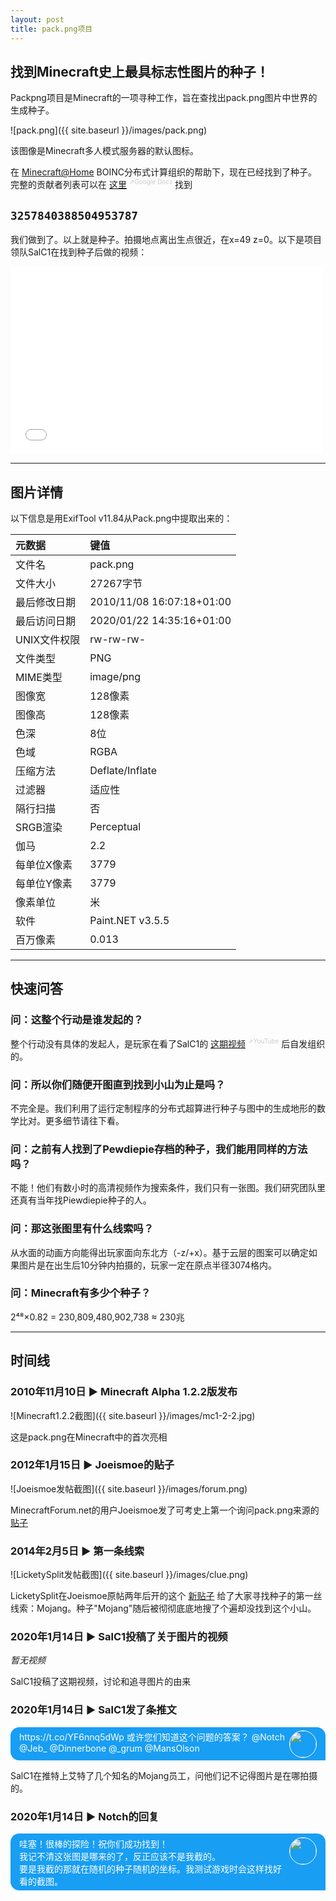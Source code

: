 ```yaml
---
layout: post
title: pack.png项目
---
```


## 找到Minecraft史上最具标志性图片的种子！

Packpng项目是Minecraft的一项寻种工作，旨在查找出pack.png图片中世界的生成种子。

![pack.png]({{ site.baseurl }}/images/pack.png)

该图像是Minecraft多人模式服务器的默认图标。

在 [Minecraft@Home](https://minecraftathome.com/minecrafthome/) BOINC分布式计算组织的帮助下，现在已经找到了种子。 完整的贡献者列表可以在 [这里](https://docs.google.com/spreadsheets/d/e/2PACX-1vQyl1PtNRqWdOqfe2Jq4VdCSngcke5iwngy0p_XvcgAk7qxkR2XhKSYnWRTD46VMk1jzcUWBy4AmIED/pub) <span style="font-size:10px; vertical-align:top; color:#CCCCCC">⇗Google Docs</span> 找到


## `3257840388504953787`

我们做到了。以上就是种子。拍摄地点离出生点很近，在x=49 z=0。以下是项目领队SalC1在找到种子后做的视频：

<iframe src="//player.bilibili.com/player.html?aid=627122421&bvid=BV1wt4y1q7Fd&cid=233426565&page=1" scrolling="no" frameborder="no" framespacing="0" allowfullscreen="true" height="300" width="500"> </iframe>

---

## 图片详情

以下信息是用ExifTool v11.84从Pack.png中提取出来的：

| 元数据       | 键值                      |
| :----------- | :----------------------   |
| 文件名       | pack.png                  |
| 文件大小     | 27267字节                 |
| 最后修改日期 | 2010/11/08 16:07:18+01:00 |
| 最后访问日期 | 2020/01/22 14:35:16+01:00 |
| UNIX文件权限 | rw-rw-rw-                 |
| 文件类型     | PNG                       |
| MIME类型     | image/png                 |
| 图像宽       | 128像素                   |
| 图像高       | 128像素                   |
| 色深         | 8位                       |
| 色域         | RGBA                      |
| 压缩方法     | Deflate/Inflate           |
| 过滤器       | 适应性                    |
| 隔行扫描     | 否                        |
| SRGB渲染     | Perceptual                |
| 伽马         | 2.2                       |
| 每单位X像素  | 3779                      |
| 每单位Y像素  | 3779                      |
| 像素单位     | 米                        |
| 软件         | Paint.NET v3.5.5          |
| 百万像素     | 0.013                     |

---

## 快速问答

### 问：这整个行动是谁发起的？

整个行动没有具体的发起人，是玩家在看了SalC1的 [这期视频](https://www.youtube.com/watch?v=lbR8ZY1Nsm8) <span style="font-size:10px; vertical-align:top; color:#CCCCCC">⇗YouTube</span> 后自发组织的。

### 问：所以你们随便开图直到找到小山为止是吗？

不完全是。我们利用了运行定制程序的分布式超算进行种子与图中的生成地形的数学比对。更多细节请往下看。

### 问：之前有人找到了Pewdiepie存档的种子，我们能用同样的方法吗？

不能！他们有数小时的高清视频作为搜索条件，我们只有一张图。我们研究团队里还真有当年找Piewdiepie种子的人。

### 问：那这张图里有什么线索吗？

从水面的动画方向能得出玩家面向东北方（-z/+x）。基于云层的图案可以确定如果图片是在出生后10分钟内拍摄的，玩家一定在原点半径3074格内。

### 问：Minecraft有多少个种子？

2⁴⁸×0.82 = 230,809,480,902,738 ≈ 230兆

---

## 时间线

### 2010年11月10日 ► Minecraft Alpha 1.2.2版发布

![Minecraft1.2.2截图]({{ site.baseurl }}/images/mc1-2-2.jpg)

这是pack.png在Minecraft中的首次亮相

### 2012年1月15日 ► Joeismoe的贴子

![Joeismoe发帖截图]({{ site.baseurl }}/images/forum.png)

MinecraftForum.net的用户Joeismoe发了可考史上第一个询问pack.png来源的 [贴子](https://www.minecraftforum.net/forums/mapping-and-modding-java-edition/resource-packs/resource-pack-discussion/1247949-default-texture-icon)

### 2014年2月5日 ► 第一条线索

![LicketySplit发帖截图]({{ site.baseurl }}/images/clue.png)

LicketySplit在Joeismoe原帖两年后开的这个 [新贴子](https://www.minecraftforum.net/forums/minecraft-java-edition/seeds/324608-i-think-im-going-crazy) 给了大家寻找种子的第一丝线索：Mojang。种子"Mojang"随后被彻彻底底地搜了个遍却没找到这个小山。

### 2020年1月14日 ► SalC1投稿了关于图片的视频

*暂无视频*

SalC1投稿了这期视频，讨论和追寻图片的由来

### 2020年1月14日 ► SalC1发了条推文

<div style="background-color:#189EF3;color:#FFFFFF;padding:0.4em 1em;border-radius:1em 1em 0em 1em;min-height:3em">
    <p style="margin:0em">
        <img style="margin-left:0.5em;height:3em;float:right;border-radius:50%;border:0.1em solid #FFFFFF" src="{{ site.baseurl }}/images/sal.jpg">
        https://t.co/YF6nnq5dWp 或许您们知道这个问题的答案？ @Notch @Jeb_ @Dinnerbone @_grum @MansOlson
    </p>
</div>

SalC1在推特上艾特了几个知名的Mojang员工，问他们记不记得图片是在哪拍摄的。

### 2020年1月14日 ► Notch的回复

<div style="background-color:#189EF3;color:#FFFFFF;padding:0.4em 1em;border-radius:1em 1em 0em 1em;min-height:3em">
    <p style="margin:0em">
        <img style="margin-left:0.5em;height:3em;float:right;border-radius:50%;border:0.1em solid #FFFFFF" src="{{ site.baseurl }}/images/notch.jpg">
        哇塞！很棒的探险！祝你们成功找到！<br>
        我记不清这张图是哪来的了，反正应该不是我截的。<br>
        要是我截的那就在随机的种子随机的坐标。我测试游戏时会这样找好看的截图。
    </p>
</div>